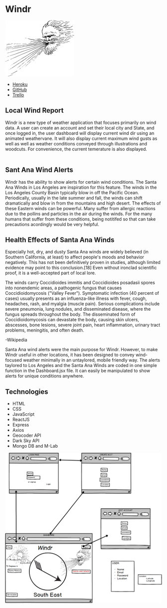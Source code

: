 # Windr 
![](client/public/images/wind-god.png?=200x200)

- [Heroku](https://windr.herokuapp.com/login)
- [GitHub](https://github.com/lucmorey/windr)
- [Trello](https://trello.com/b/PQo4sB6N/windr)

## Local Wind Report

Windr is a new type of weather application that focuses primarily on wind data. A user can create an account and set their local city and State, and once logged in, the user dashboard will display current wind dir using an animated weathervane. It will also display current maximum wind gusts as well as well as weather conditions conveyed through illustrations and woodcuts. For convenience, the current temerature is also displayed. <br><br>
## Sant Ana Wind Alerts
Windr has the ability to show alerts for certain wind conditions. The Santa Ana Winds in Los Angeles are inspiration for this feature. The winds in the Los Angeles County Basin typically blow in off the Pacific Ocean. Periodically, usually in the late summer and fall, the winds can shift dramatically and blow in from the mountains and high desert. The effects of these Eastern winds can be powerful. Many suffer from allergic reactions due to the pollins and particles in the air during the winds. For the many humans that suffer from these conditions, being notitifed so that can take precautions acordingly would be very helpful. 
<br>
## Health Effects of Santa Ana Winds

Especially hot, dry, and dusty Santa Ana winds are widely believed (in Southern California, at least) to affect people's moods and behavior negatively. This has not been definitively proven in studies, although limited evidence may point to this conclusion.[18] Even without ironclad scientific proof, it is a well-accepted part of local lore.

The winds carry Coccidioides immitis and Coccidioides posadasii spores into nonendemic areas, a pathogenic fungus that causes Coccidioidomycosis ("Valley Fever"). Symptomatic infection (40 percent of cases) usually presents as an influenza-like illness with fever, cough, headaches, rash, and myalgia (muscle pain). Serious complications include severe pneumonia, lung nodules, and disseminated disease, where the fungus spreads throughout the body. The disseminated form of Coccidioidomycosis can devastate the body, causing skin ulcers, abscesses, bone lesions, severe joint pain, heart inflammation, urinary tract problems, meningitis, and often death.

-Wikipedia


Santa Ana wind alerts were the main purpose for Windr. However, to make Windr useful in other locations, it has been designed to convey wind-focused weather minimally in an untaylored, mobile friendly way. The alerts taylored to Los Angeles and the Santa Ana Winds are coded in one simple function in the Dashboard.jsx file. It can easily be manipulated to show alerts for unique conditions anywhere.


## Technologies

- HTML
- CSS
- JavaScript
- ReactJS
- Express
- Axios
- Geocoder API
- Dark Sky API
- Mongo DB and M-Lab


![](client/public/images/wireframe.png?raw=true)

